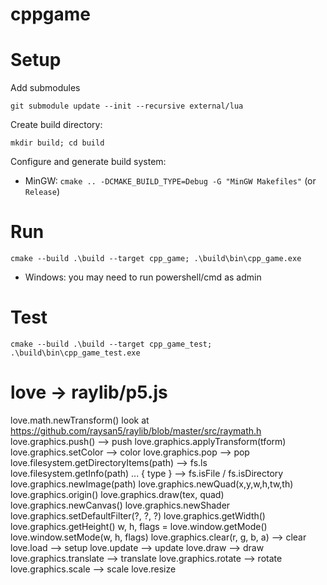 # cppgame

# Setup

Add submodules

`git submodule update --init --recursive external/lua`

Create build directory:

`mkdir build; cd build`

Configure and generate build system:

* MinGW: `cmake .. -DCMAKE_BUILD_TYPE=Debug -G "MinGW Makefiles"` (or `Release`)

# Run

`cmake --build .\build --target cpp_game; .\build\bin\cpp_game.exe`
* Windows: you may need to run powershell/cmd as admin

# Test 

`cmake --build .\build --target cpp_game_test; .\build\bin\cpp_game_test.exe`

# love -> raylib/p5.js

love.math.newTransform() look at https://github.com/raysan5/raylib/blob/master/src/raymath.h
love.graphics.push() --> push
love.graphics.applyTransform(tform)
love.graphics.setColor --> color
love.graphics.pop --> pop
love.filesystem.getDirectoryItems(path) --> fs.ls
love.filesystem.getInfo(path) ...
  { type } --> fs.isFile / fs.isDirectory
love.graphics.newImage(path)
love.graphics.newQuad(x,y,w,h,tw,th)
love.graphics.origin()
love.graphics.draw(tex, quad)
love.graphics.newCanvas()
love.graphics.newShader
love.graphics.setDefaultFilter(?, ?, ?)
love.graphics.getWidth()
love.graphics.getHeight()
w, h, flags = love.window.getMode()
love.window.setMode(w, h, flags)
love.graphics.clear(r, g, b, a) --> clear
love.load --> setup
love.update --> update
love.draw --> draw
love.graphics.translate --> translate
love.graphics.rotate --> rotate
love.graphics.scale --> scale
love.resize